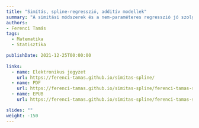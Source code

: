```yaml
---
title: "Simítás, spline-regresszió, additív modellek"
summary: "A simitási módszerek és a nem-paraméteres regresszió jó szolgálat tesz akkor, ha potenciálisan nemlineáris hatásokat akarunk vizsgálni, hiszen a nélkül követi az adatokban lévő mintázatot, hogy el kellene köteleződnünk valamilyen előre megadott függvényforma mellett."
authors:
- Ferenci Tamás
tags:
  - Matematika
  - Statisztika

publishDate: 2021-12-25T00:00:00
  
links:
  - name: Elektronikus jegyzet
    url: https://ferenci-tamas.github.io/simitas-spline/
  - name: PDF
    url: https://ferenci-tamas.github.io/simitas-spline/ferenci-tamas-simitas-spline.pdf
  - name: EPUB
    url: https://ferenci-tamas.github.io/simitas-spline/ferenci-tamas-simitas-spline.epub

slides: ""
weight: -150
---
```

